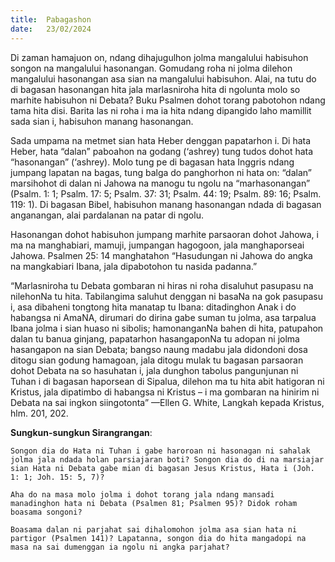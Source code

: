 ```yaml
---
title:  Pabagashon
date:   23/02/2024
---
```


Di zaman hamajuon on, ndang dihajugulhon jolma mangalului habisuhon songon na mangalului hasonangan. Gomudang roha ni jolma dilehon mangalului hasonangan asa sian na mangalului habisuhon. Alai, na tutu do di bagasan hasonangan hita jala marlasniroha hita di ngolunta molo so marhite habisuhon ni Debata? Buku Psalmen dohot torang pabotohon ndang tama hita disi. Barita las ni roha i ma ia hita ndang dipangido laho mamillit sada sian i, habisuhon manang hasonangan.

Sada umpama na metmet sian hata Heber denggan papatarhon i. Di hata Heber, hata “dalan” paboahon na godang (‘ashrey) tung tudos dohot hata “hasonangan” (‘ashrey). Molo tung pe di bagasan hata Inggris ndang jumpang lapatan na bagas, tung balga do panghorhon ni hata on: “dalan” marsihohot di dalan ni Jahowa na manogu tu ngolu na “marhasonangan” (Psalm. 1: 1; Psalm. 17: 5; Psalm. 37: 31; Psalm. 44: 19; Psalm. 89: 16; Psalm. 119: 1). Di bagasan Bibel, habisuhon manang hasonangan ndada di bagasan anganangan, alai pardalanan na patar di ngolu.

Hasonangan dohot habisuhon jumpang marhite parsaoran dohot Jahowa, i ma na manghabiari, mamuji, jumpangan hagogoon, jala manghaporseai Jahowa. Psalmen 25: 14 manghatahon “Hasudungan ni Jahowa do angka na mangkabiari Ibana, jala dipabotohon tu nasida padanna.”

“Marlasniroha tu Debata gombaran ni hiras ni roha disaluhut pasupasu na nilehonNa tu hita. Tabilangima saluhut denggan ni basaNa na gok pasupasu i, asa dibaheni tongtong hita manatap tu Ibana: ditadinghon Anak i do habangsa ni AmaNA, dirumari do dirina gabe suman tu jolma, asa tarpalua Ibana jolma i sian huaso ni sibolis; hamonanganNa bahen di hita, patupahon dalan tu banua ginjang, papatarhon hasangaponNa tu adopan ni jolma hasangapon na sian Debata; bangso naung madabu jala didondoni dosa ditogu sian godung hamagoan, jala ditogu mulak tu bagasan parsaoran dohot Debata na so hasuhatan i, jala dunghon tabolus pangunjunan ni Tuhan i di bagasan haporsean di Sipalua, dilehon ma tu hita abit hatigoran ni Kristus, jala dipatimbo di habangsa ni Kristus – i ma gombaran na hinirim ni Debata na sai ingkon siingotonta” —Ellen G. White, Langkah kepada Kristus, hlm. 201, 202.

**Sungkun-sungkun Sirangrangan**:

`Songon dia do Hata ni Tuhan i gabe haroroan ni hasonagan ni sahalak jolma jala ndada holan parsiajaran boti? Songon dia do di na marsiajar sian Hata ni Debata gabe mian di bagasan Jesus Kristus, Hata i (Joh. 1: 1; Joh. 15: 5, 7)?`

`Aha do na masa molo jolma i dohot torang jala ndang mansadi manadinghon hata ni Debata (Psalmen 81; Psalmen 95)? Didok roham boasama songoni?`

`Boasama dalan ni parjahat sai dihalomohon jolma asa sian hata ni partigor (Psalmen 141)? Lapatanna, songon dia do hita mangadopi na masa na sai dumenggan ia ngolu ni angka parjahat?`